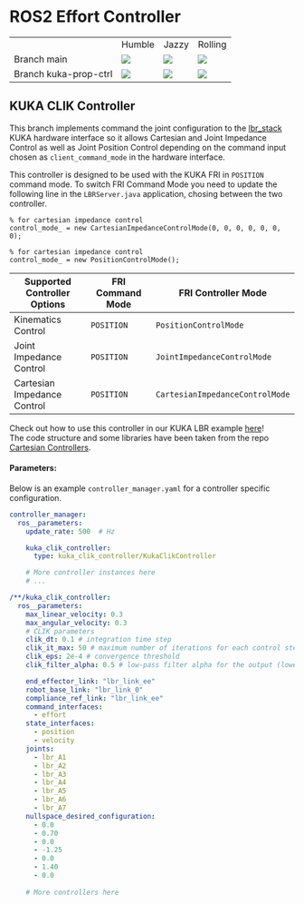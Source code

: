 # ROS2 Effort Controller
<table>
    <tr>
        <td>
        </td>
        <td>
            Humble
        </td>
        <td>
            Jazzy
        </td>
        <td>
            Rolling
        </td>
    </tr>
        <td>
            Branch main
        </td>
        <td>
            <a href='humble main'><img src='https://github.com/idra-lab/ros2_effort_controller/actions/workflows/humble.yml/badge.svg'></a><br/>
        </td>
        <td>
            <a href='jazzy main'><img src='https://github.com/idra-lab/ros2_effort_controller/actions/workflows/jazzy.yml/badge.svg'></a><br/>
        </td>
        <td>
            <a href='rolling main'><img src='https://github.com/idra-lab/ros2_effort_controller/actions/workflows/rolling.yml/badge.svg'></a><br/>
        </td>
    </tr>
    <tr>
        <td>
            Branch kuka-prop-ctrl
        </td>
        <td>
            <a href='humble kuka-prop-ctrl'><img src='https://github.com/idra-lab/ros2_effort_controller/actions/workflows/humble-prop-ctrl.yml/badge.svg'></a><br/>
        </td>
        <td>
            <a href='jazzy kuka-prop-ctrl'><img src='https://github.com/idra-lab/ros2_effort_controller/actions/workflows/jazzy-prop-ctrl.yml/badge.svg'></a><br/>
        </td>
       <td>
            <a href='rolling kuka-prop-ctrl'><img src='https://github.com/idra-lab/ros2_effort_controller/actions/workflows/rolling-prop-ctrl.yml/badge.svg'></a><br/>
        </td>
    </tr>
</table>

## KUKA CLIK Controller
This branch implements command the joint configuration to the [lbr_stack](https://github.com/idra-lab/lbr_fri_ros2_stack) KUKA hardware interface so it allows Cartesian and Joint Impedance Control as well as Joint Position Control depending on the command input chosen as `client_command_mode` in the hardware interface.

This controller is designed to be used with the KUKA FRI in `POSITION` command mode. To switch FRI Command Mode you need to update the following line in the `LBRServer.java` application, chosing between the two controller.
```
% for cartesian impedance control
control_mode_ = new CartesianImpedanceControlMode(0, 0, 0, 0, 0, 0, 0);
```
```
% for cartesian impedance control
control_mode_ = new PositionControlMode();
```

|Supported Controller Options| FRI Command Mode   | FRI Controller Mode            |
|----------------------------|--------------------|--------------------------------|
|Kinematics Control          |`POSITION`          | `PositionControlMode`          |
|Joint Impedance Control     |`POSITION`          | `JointImpedanceControlMode`    |
|Cartesian Impedance Control |`POSITION`          | `CartesianImpedanceControlMode`|

Check out how to use this controller in our KUKA LBR example [here](https://github.com/idra-lab/kuka_impedance)!  
The code structure and some libraries have been taken from the repo [Cartesian Controllers](https://github.com/fzi-forschungszentrum-informatik/cartesian_controllers).


#### Parameters:
Below is an example `controller_manager.yaml` for a controller specific configuration.

```yaml
controller_manager:
  ros__parameters:
    update_rate: 500  # Hz

    kuka_clik_controller:
      type: kuka_clik_controller/KukaClikController

    # More controller instances here
    # ...

/**/kuka_clik_controller:
  ros__parameters:
    max_linear_velocity: 0.3
    max_angular_velocity: 0.3
    # CLIK parameters
    clik_dt: 0.1 # integration time step
    clik_it_max: 50 # maximum number of iterations for each control step
    clik_eps: 2e-4 # convergence threshold
    clik_filter_alpha: 0.5 # low-pass filter alpha for the output (lower it to avoid motor noise) 

    end_effector_link: "lbr_link_ee"
    robot_base_link: "lbr_link_0"
    compliance_ref_link: "lbr_link_ee"
    command_interfaces:
      - effort
    state_interfaces:
      - position
      - velocity
    joints:
      - lbr_A1
      - lbr_A2
      - lbr_A3
      - lbr_A4
      - lbr_A5
      - lbr_A6
      - lbr_A7
    nullspace_desired_configuration:
      - 0.0
      - 0.70
      - 0.0
      - -1.25
      - 0.0
      - 1.40
      - 0.0
    
    # More controllers here
```
